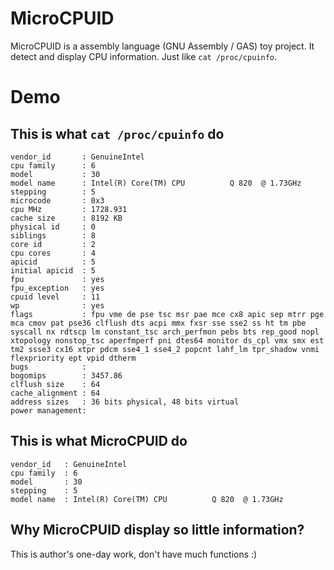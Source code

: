 # MicroCPUID
MicroCPUID is a assembly language (GNU Assembly / GAS) toy project. It detect and display CPU information. Just like `cat /proc/cpuinfo`.

# Demo
## This is what `cat /proc/cpuinfo` do

    vendor_id       : GenuineIntel
    cpu family      : 6
    model           : 30
    model name      : Intel(R) Core(TM) CPU          Q 820  @ 1.73GHz
    stepping        : 5
    microcode       : 0x3
    cpu MHz         : 1728.931
    cache size      : 8192 KB
    physical id     : 0
    siblings        : 8
    core id         : 2
    cpu cores       : 4
    apicid          : 5
    initial apicid  : 5
    fpu             : yes
    fpu_exception   : yes
    cpuid level     : 11
    wp              : yes
    flags           : fpu vme de pse tsc msr pae mce cx8 apic sep mtrr pge mca cmov pat pse36 clflush dts acpi mmx fxsr sse sse2 ss ht tm pbe syscall nx rdtscp lm constant_tsc arch_perfmon pebs bts rep_good nopl xtopology nonstop_tsc aperfmperf pni dtes64 monitor ds_cpl vmx smx est tm2 ssse3 cx16 xtpr pdcm sse4_1 sse4_2 popcnt lahf_lm tpr_shadow vnmi flexpriority ept vpid dtherm
    bugs            :
    bogomips        : 3457.86
    clflush size    : 64
    cache_alignment : 64
    address sizes   : 36 bits physical, 48 bits virtual
    power management:

## This is what MicroCPUID do

    vendor_id   : GenuineIntel
    cpu family  : 6
    model       : 30
    stepping    : 5
    model name  : Intel(R) Core(TM) CPU          Q 820  @ 1.73GHz

## Why MicroCPUID display so little information?
This is author's one-day work, don't have much functions :)
